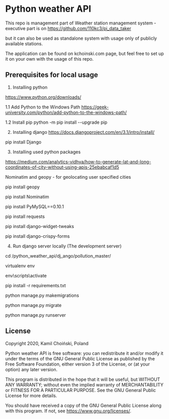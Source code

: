 # Python weather API

This repo is management part of Weather station management system - executive part is on https://github.com/110kc3/pi_data_taker 

but it can also be used as standalone system with usage only of publicly available stations.

The application can be found on kchoinski.com page, but feel free to set up it on your own with the usage of this repo.

## Prerequisites for local usage

1. Installing python

https://www.python.org/downloads/

1.1 Add Python to the Windows Path
https://geek-university.com/python/add-python-to-the-windows-path/

1.2 Install pip
python -m pip install --upgrade pip

2. Installing django
https://docs.djangoproject.com/en/3.1/intro/install/

pip install Django

3. Installing used python packages

https://medium.com/analytics-vidhya/how-to-generate-lat-and-long-coordinates-of-city-without-using-apis-25ebabcaf1d5

Nominatim and geopy - for geolocating user specified cities

pip install geopy 

pip install Nominatim

pip install PyMySQL==0.10.1

pip install requests

pip install django-widget-tweaks

pip install django-crispy-forms

4. Run django server locally (The development server)

cd /python_weather_api/dj_ango/pollution_master/

virtualenv env

env\scripts\activate

pip install -r requirements.txt

python manage.py makemigrations

python manage.py migrate

python manage.py runserver


## License
Copyright 2020, Kamil Choiński, Poland 

Python weather API is free software: you can redistribute it and/or modify
it under the terms of the GNU General Public License as published by
the Free Software Foundation, either version 3 of the License, or
(at your option) any later version.

This program is distributed in the hope that it will be useful,
but WITHOUT ANY WARRANTY; without even the implied warranty of
MERCHANTABILITY or FITNESS FOR A PARTICULAR PURPOSE.  See the
GNU General Public License for more details.

You should have received a copy of the GNU General Public License
along with this program.  If not, see <https://www.gnu.org/licenses/>.
